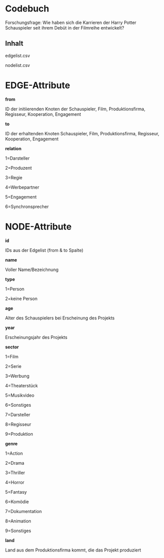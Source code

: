 # Codebuch
Forschungsfrage: Wie haben sich die Karrieren der Harry Potter Schauspieler seit ihrem Debüt in der Filmreihe entwickelt?

## Inhalt 

edgelist.csv 

nodelist.csv

# EDGE-Attribute

**from**

ID der initiierenden Knoten der Schauspieler, Film, Produktionsfirma, Regisseur, Kooperation, Engagement

**to**

ID der erhaltenden Knoten Schauspieler, Film, Produktionsfirma, Regisseur, Kooperation, Engagement 

**relation**

1=Darsteller

2=Produzent

3=Regie

4=Werbepartner

5=Engagement

6=Synchronsprecher

# NODE-Attribute

**id**

IDs aus der Edgelist (from & to Spalte)

**name**

Voller Name/Bezeichnung

**type**

1=Person 

2=keine Person 

**age**

Alter des Schauspielers bei Erscheinung des Projekts

**year**

Erscheinungsjahr des Projekts

**sector**

1=Film

2=Serie

3=Werbung

4=Theaterstück

5=Musikvideo

6=Sonstiges

7=Darsteller

8=Regisseur

9=Produktion


**genre**

1=Action

2=Drama

3=Thriller

4=Horror

5=Fantasy

6=Komödie

7=Dokumentation

8=Animation

9=Sonstiges

**land**

Land aus dem Produktionsfirma kommt, die das Projekt produziert
